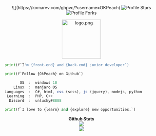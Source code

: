 <center>![](https://komarev.com/ghpvc/?username=OKPeach)</a>
<img src="https://img.shields.io/badge/dynamic/json?&label=Total%20Stars&color=bb2527&style=flat&style=for-the-badge&query=%24.stars&url=https://api.github-star-counter.workers.dev/user/OkPeach" alt="Profile Stars"></a>
<img src="https://img.shields.io/badge/dynamic/json?&label=Total%20Forks&color=bb2527&style=flat&style=for-the-badge&query=%24.forks&url=https://api.github-star-counter.workers.dev/user/OkPeach" alt="Profile Forks"></a></center>
<p align="center"><a href="https://unlucky.life/" target="_blank"><img src="https://unlucky.life/images/favicon.webp" width="128" height="128" alt="logo.png"></a></p></p>

```python
print(f`I'm {front-end} and {back-end} junior developer`)
```

```python
print(f`Follow {OkPeach} on Github`)
```

```javascript
       OS  :  windows 10
    Linux  :  manjaro OS
Languages  :  C#, html, css (scss), js (jquery), nodejs, python
 Learning  :  PHP, C++
  Discord  :  unlucky#8888
```

```python
print(f`I love to {learn} and {explore} new opportunities.`)
```

<p align="center">
	<b>Github Stats</b><br>
	<img src="https://github-readme-stats.vercel.app/api?username=OkPeach&include_all_commits=true&show_icons=true&hide_border=true&hide_title=true&count_private=true&theme=dark">
	<br>
	<img src="https://github-readme-stats.vercel.app/api/top-langs/?username=OkPeach&layout=compact&count_private=true&langs_count=8&hide_border=true&theme=dark">
</p>
